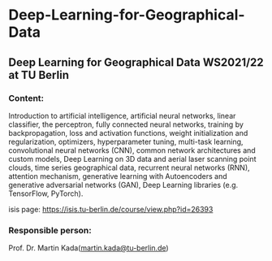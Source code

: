 # Deep-Learning-for-Geographical-Data
## Deep Learning for Geographical Data WS2021/22 at TU Berlin

### Content:

Introduction to artificial intelligence, artificial neural networks, linear classifier, the perceptron, fully connected neural networks, training by backpropagation, loss and activation functions, weight initialization and regularization, optimizers, hyperparameter tuning, multi-task learning, convolutional neural networks (CNN), common network architectures and custom models, Deep Learning on 3D data and aerial laser scanning point clouds, time series geographical data, recurrent neural networks (RNN), attention mechanism, generative learning with Autoencoders and generative adversarial networks (GAN), Deep Learning libraries (e.g. TensorFlow, PyTorch).

isis page: https://isis.tu-berlin.de/course/view.php?id=26393



### Responsible person: 

Prof. Dr. Martin Kada(martin.kada@tu-berlin.de) 

